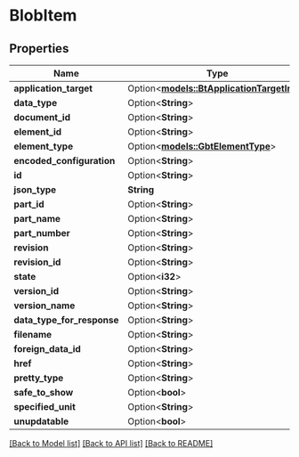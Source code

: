 # BlobItem

## Properties

Name | Type | Description | Notes
------------ | ------------- | ------------- | -------------
**application_target** | Option<[**models::BtApplicationTargetInfo**](BTApplicationTargetInfo.md)> |  | [optional]
**data_type** | Option<**String**> |  | [optional]
**document_id** | Option<**String**> |  | [optional]
**element_id** | Option<**String**> |  | [optional]
**element_type** | Option<[**models::GbtElementType**](GBTElementType.md)> |  | [optional]
**encoded_configuration** | Option<**String**> |  | [optional]
**id** | Option<**String**> |  | [optional]
**json_type** | **String** |  | 
**part_id** | Option<**String**> |  | [optional]
**part_name** | Option<**String**> |  | [optional]
**part_number** | Option<**String**> |  | [optional]
**revision** | Option<**String**> |  | [optional]
**revision_id** | Option<**String**> |  | [optional]
**state** | Option<**i32**> |  | [optional]
**version_id** | Option<**String**> |  | [optional]
**version_name** | Option<**String**> |  | [optional]
**data_type_for_response** | Option<**String**> |  | [optional]
**filename** | Option<**String**> |  | [optional]
**foreign_data_id** | Option<**String**> |  | [optional]
**href** | Option<**String**> |  | [optional]
**pretty_type** | Option<**String**> |  | [optional]
**safe_to_show** | Option<**bool**> |  | [optional]
**specified_unit** | Option<**String**> |  | [optional]
**unupdatable** | Option<**bool**> |  | [optional]

[[Back to Model list]](../README.md#documentation-for-models) [[Back to API list]](../README.md#documentation-for-api-endpoints) [[Back to README]](../README.md)


